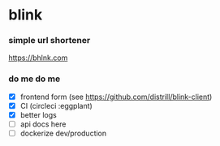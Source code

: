 # blink
### simple url shortener
https://bhlnk.com

### do me do me
- [x] frontend form (see https://github.com/distrill/blink-client)
- [x] CI (circleci :eggplant)
- [x] better logs
- [ ] api docs here
- [ ] dockerize dev/production
